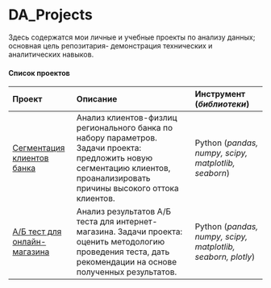 # DA_Projects
Здесь содержатся мои личные и учебные проекты по анализу данных; основная цель репозитария- демонстрация технических и аналитических навыков. 

#### Список проектов
|Проект|Описание|Инструмент (*библиотеки*)|
|:---|:---|:---|
| [Cегментация клиентов банка](сегментация_клиентов_банка) | Анализ клиентов-физлиц регионального банка по набору параметров. Задачи проекта: предложить новую сегментацию клиентов, проанализировать причины высокого оттока клиентов.| Python (*pandas, numpy, scipy, matplotlib, seaborn*) |
| [А/Б тест для онлайн-магазина](AБ_тест_магазин)|Анализ результатов А/Б теста для интернет-магазина. Задачи проекта: оценить методологию проведения теста, дать рекомендации на основе полученных результатов.| Python (*pandas, numpy, scipy, matplotlib, seaborn, plotly*) |


